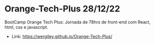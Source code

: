 # Orange-Tech-Plus 28/12/22
BootCamp Orange Tech Plus:  Jornada de 78hrs de front-end com React, html, css e javascript.
- Link: https://wergiley.github.io/Orange-Tech-Plus/
